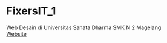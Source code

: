 # FixersIT_1
Web Desain di Universitas Sanata Dharma
SMK N 2 Magelang
<br>
<a href="itdays.000webhostapp.com">Website</a>
